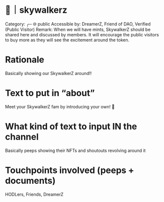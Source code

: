 # 🚀｜skywalkerz

Category: ╭─ 🌐 public
Accessible by: DreamerZ, Friend of DAO, Verified (Public Visitor)
Remark: When we will have mints, SkywalkerZ should be shared here and discussed by members. It will encourage the public visitors to buy more as they will see the excitement around the token.

# Rationale

Basically showing our SkywalkerZ around!!

# Text to put in “about”

Meet your SkywalkerZ fam by introducing your own! 🚀

# What kind of text to input IN the channel

Basically peeps showing their NFTs and shoutouts revolving around it

# Touchpoints involved (peeps + documents)

HODLers, Friends, DreamerZ